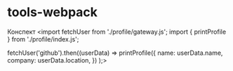 # tools-webpack

Конспект
<import fetchUser from './profile/gateway.js';
import { printProfile } from './profile/index.js';

fetchUser('github').then((userData) =>
printProfile({
name: userData.name,
company: userData.location,
})
);>
